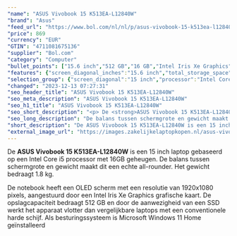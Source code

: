 ```yaml
---
"name": "ASUS Vivobook 15 K513EA-L12840W"
"brand": "Asus"
"feed_url": "https://www.bol.com/nl/nl/p/asus-vivobook-15-k513ea-l12840w/9300000075707151"
"price": 869
"currency": "EUR"
"GTIN": "4711081675136"
"supplier": "Bol.com"
"category": "Computer"
"bullet_points": ["15.6 inch","512 GB","16 GB","Intel Iris Xe Graphics"]
"features": {"screen_diagonal_inches":"15.6 inch","total_storage_space":"512 GB","memory_size":"16 GB","graphics_card":"Intel Iris Xe Graphics"}
"selection_group": {"screen_diagonal":"15 inch","processor":"Intel Core i5","changed_price_past_3_days":false,"product_family":"VivoBook"}
"changed": "2023-12-13 07:27:31"
"seo_header_title": "ASUS Vivobook 15 K513EA-L12840W"
"seo_meta_description": "ASUS Vivobook 15 K513EA-L12840W"
"seo_h1_title": "ASUS Vivobook 15 K513EA-L12840W"
"seo_short_description": "<p> De <strong>ASUS Vivobook 15 K513EA-L12840W</strong> is een 15 inch laptop gebaseerd op een Intel Core i5 processor met 16GB geheugen."
"seo_long_description": "De balans tussen schermgrote en gewicht maakt dit een echte all-rounder. Het gewicht bedraagt 1. 8 kg. </p>\n<p> De notebook heeft een OLED scherm met een resolutie van 1920x1080 pixels, aangestuurd door een Intel Iris Xe Graphics grafische kaart. De opslagcapaciteit bedraagt 512 GB en door de aanwezigheid van een SSD werkt het apparaat vlotter dan vergelijkbare laptops met een conventionele harde schijf. Als besturingssysteem is Microsoft Windows 11 Home geïnstalleerd </p>"
"short_description": "De ASUS Vivobook 15 K513EA-L12840W is een 15 inch laptop gebaseerd op een Intel Core i5 processor met 16GB geheugen. De balans tussen schermgrote en gewicht maakt dit een echte all-rounder. Het gewicht bedraagt 1.8 kg. De notebook heeft een OLED scherm met een resolutie van 1920x1080 pixels, aangestuurd door een Intel Iris Xe Graphics grafische kaart. De opslagcapaciteit bedraagt 512 GB en door de aanwezigheid van een SSD werkt het apparaat vlotter dan vergelijkbare laptops met een conventionele harde schijf. Als besturingssysteem is Microsoft Windows 11 Home geïnstalleerd"
"external_image_url": "https://images.zakelijkelaptopkopen.nl/asus-vivobook-15-k513ea-l12840w.webp"
---
```


<p> De <strong>ASUS Vivobook 15 K513EA-L12840W</strong> is een 15 inch laptop gebaseerd op een Intel Core i5 processor met 16GB geheugen. De balans tussen schermgrote en gewicht maakt dit een echte all-rounder. Het gewicht bedraagt 1.8 kg. </p>
<p> De notebook heeft een OLED scherm met een resolutie van 1920x1080 pixels, aangestuurd door een Intel Iris Xe Graphics grafische kaart. De opslagcapaciteit bedraagt 512 GB en door de aanwezigheid van een SSD werkt het apparaat vlotter dan vergelijkbare laptops met een conventionele harde schijf. Als besturingssysteem is Microsoft Windows 11 Home geïnstalleerd </p>